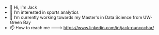 - 👋 Hi, I’m Jack
- 👀 I’m interested in sports analytics
- 🌱 I’m currently working towards my Master's in Data Science from UW-Green Bay
- 📫 How to reach me ---> https://www.linkedin.com/in/jack-puncochar/

<!---
puncj09/puncj09 is a ✨ special ✨ repository because its `README.md` (this file) appears on your GitHub profile.
You can click the Preview link to take a look at your changes.
--->
